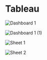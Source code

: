 # Tableau

![Dashboard 1](https://github.com/Ganiur/Tableau/assets/121463568/6e8ff6dd-8bce-4153-a3bb-ffc0dbdb941b)


![Dashboard 1 (1)](https://github.com/Ganiur/Tableau/assets/121463568/4e33948b-21ef-496e-a4df-bf7f99e25c43)


![Sheet 1](https://github.com/Ganiur/Tableau/assets/121463568/b97cbe09-45ac-4cef-90ec-ab4427e59145)


![Sheet 2](https://github.com/Ganiur/Tableau/assets/121463568/82ee3f74-83fb-4bac-bd1b-67dccca6bb65)
